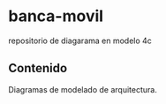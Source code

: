 # banca-movil
repositorio de diagarama en modelo 4c 

## Contenido 
Diagramas de modelado de arquitectura.

